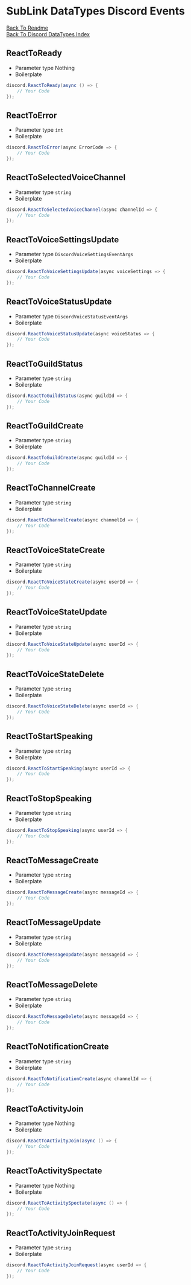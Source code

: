 # SubLink DataTypes Discord Events

[Back To Readme](../../../README.md)  
[Back To Discord DataTypes Index](Index.md)

## ReactToReady

- Parameter type Nothing
- Boilerplate
```csharp
discord.ReactToReady(async () => {
    // Your Code
});
```

## ReactToError

- Parameter type `int`
- Boilerplate
```csharp
discord.ReactToError(async ErrorCode => {
    // Your Code
});
```

## ReactToSelectedVoiceChannel

- Parameter type `string`
- Boilerplate
```csharp
discord.ReactToSelectedVoiceChannel(async channelId => {
    // Your Code
});
```

## ReactToVoiceSettingsUpdate

- Parameter type `DiscordVoiceSettingsEventArgs`
- Boilerplate
```csharp
discord.ReactToVoiceSettingsUpdate(async voiceSettings => {
    // Your Code
});
```

## ReactToVoiceStatusUpdate

- Parameter type `DiscordVoiceStatusEventArgs`
- Boilerplate
```csharp
discord.ReactToVoiceStatusUpdate(async voiceStatus => {
    // Your Code
});
```

## ReactToGuildStatus

- Parameter type `string`
- Boilerplate
```csharp
discord.ReactToGuildStatus(async guildId => {
    // Your Code
});
```

## ReactToGuildCreate

- Parameter type `string`
- Boilerplate
```csharp
discord.ReactToGuildCreate(async guildId => {
    // Your Code
});
```

## ReactToChannelCreate

- Parameter type `string`
- Boilerplate
```csharp
discord.ReactToChannelCreate(async channelId => {
    // Your Code
});
```

## ReactToVoiceStateCreate

- Parameter type `string`
- Boilerplate
```csharp
discord.ReactToVoiceStateCreate(async userId => {
    // Your Code
});
```

## ReactToVoiceStateUpdate

- Parameter type `string`
- Boilerplate
```csharp
discord.ReactToVoiceStateUpdate(async userId => {
    // Your Code
});
```

## ReactToVoiceStateDelete

- Parameter type `string`
- Boilerplate
```csharp
discord.ReactToVoiceStateDelete(async userId => {
    // Your Code
});
```

## ReactToStartSpeaking

- Parameter type `string`
- Boilerplate
```csharp
discord.ReactToStartSpeaking(async userId => {
    // Your Code
});
```

## ReactToStopSpeaking

- Parameter type `string`
- Boilerplate
```csharp
discord.ReactToStopSpeaking(async userId => {
    // Your Code
});
```

## ReactToMessageCreate

- Parameter type `string`
- Boilerplate
```csharp
discord.ReactToMessageCreate(async messageId => {
    // Your Code
});
```

## ReactToMessageUpdate

- Parameter type `string`
- Boilerplate
```csharp
discord.ReactToMessageUpdate(async messageId => {
    // Your Code
});
```

## ReactToMessageDelete

- Parameter type `string`
- Boilerplate
```csharp
discord.ReactToMessageDelete(async messageId => {
    // Your Code
});
```

## ReactToNotificationCreate

- Parameter type `string`
- Boilerplate
```csharp
discord.ReactToNotificationCreate(async channelId => {
    // Your Code
});
```

## ReactToActivityJoin

- Parameter type Nothing
- Boilerplate
```csharp
discord.ReactToActivityJoin(async () => {
    // Your Code
});
```

## ReactToActivitySpectate

- Parameter type Nothing
- Boilerplate
```csharp
discord.ReactToActivitySpectate(async () => {
    // Your Code
});
```

## ReactToActivityJoinRequest

- Parameter type `string`
- Boilerplate
```csharp
discord.ReactToActivityJoinRequest(async userId => {
    // Your Code
});
```
